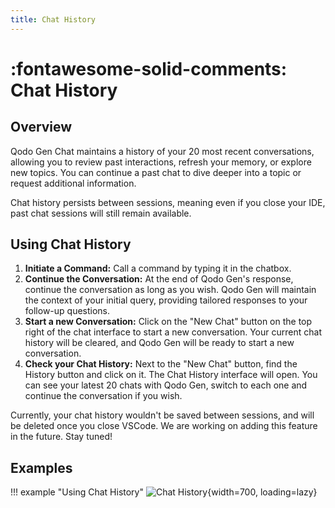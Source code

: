 ```yaml
---
title: Chat History
---
```


# :fontawesome-solid-comments: Chat History

## Overview
Qodo Gen Chat maintains a history of your 20 most recent conversations, allowing you to review past interactions, refresh your memory, or explore new topics. You can continue a past chat to dive deeper into a topic or request additional information.

Chat history persists between sessions, meaning even if you close your IDE, past chat sessions will still remain available.

## Using Chat History

1. **Initiate a Command:** Call a command by typing it in the chatbox. 
2. **Continue the Conversation:** At the end of Qodo Gen's response, continue the conversation as long as you wish. Qodo Gen will maintain the context of your initial query, providing tailored responses to your follow-up questions.
3. **Start a new Conversation:** Click on the "New Chat" button on the top right of the chat interface to start a new conversation. Your current chat history will be cleared, and Qodo Gen will be ready to start a new conversation.
4. **Check your Chat History:** Next to the "New Chat" button, find the History button and click on it. The Chat History interface will open. You can see your latest 20 chats with Qodo Gen, switch to each one and continue the conversation if you wish.

Currently, your chat history wouldn't be saved between sessions, and will be deleted once you close VSCode. We are working on adding this feature in the future. Stay tuned!

## Examples

!!! example "Using Chat History"
    ![Chat History](https://www.qodo.ai/images/qodo-gen-gifs/ChatHistory.gif){width=700, loading=lazy}

